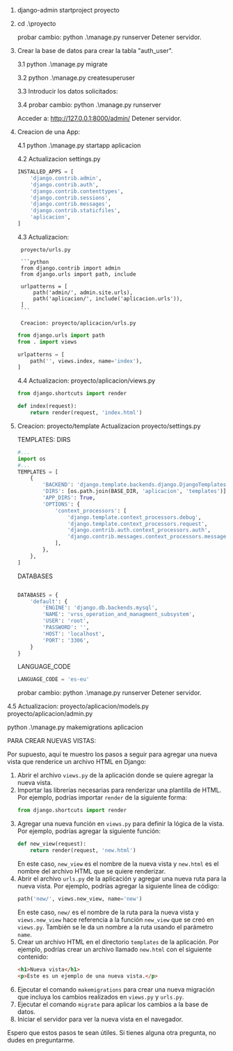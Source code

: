 1. django-admin startproject proyecto

2. cd .\proyecto

    probar cambio: python .\manage.py runserver
    Detener servidor.

3. Crear la base de datos para crear la tabla "auth_user".

    3.1 python .\manage.py migrate

    3.2 python .\manage.py createsuperuser

    3.3 Introducir los datos solicitados:

    3.4 probar cambio: python .\manage.py runserver

    Acceder a: http://127.0.0.1:8000/admin/
    Detener servidor.

4. Creacion de una App:

    4.1 python .\manage.py startapp aplicacion

    4.2 Actualizacion settings.py

    ```python
    INSTALLED_APPS = [
        'django.contrib.admin',
        'django.contrib.auth',
        'django.contrib.contenttypes',
        'django.contrib.sessions',
        'django.contrib.messages',
        'django.contrib.staticfiles',
        'aplicacion',
    ]
    ```

    4.3 Actualizacion:

        proyecto/urls.py

        ```python
        from django.contrib import admin
        from django.urls import path, include

        urlpatterns = [
            path('admin/', admin.site.urls),
            path('aplicacion/', include('aplicacion.urls')),
        ]
        ```

        Creacion: proyecto/aplicacion/urls.py

    ```python
    from django.urls import path
    from . import views

    urlpatterns = [
        path('', views.index, name='index'),
    ]
    ```
       
    4.4 Actualizacion:
        proyecto/aplicacion/views.py

    ```python
    from django.shortcuts import render

    def index(request):
        return render(request, 'index.html')
    ```


5. Creacion: proyecto/template
Actualizacion proyecto/settings.py

    TEMPLATES: DIRS

    ```python
    #...
    import os
    #...
    TEMPLATES = [
        {
            'BACKEND': 'django.template.backends.django.DjangoTemplates',
            'DIRS': [os.path.join(BASE_DIR, 'aplicacion', 'templates')],
            'APP_DIRS': True,
            'OPTIONS': {
                'context_processors': [
                    'django.template.context_processors.debug',
                    'django.template.context_processors.request',
                    'django.contrib.auth.context_processors.auth',
                    'django.contrib.messages.context_processors.messages',
                ],
            },
        },
    ]
    ```

    DATABASES

    ```python

    DATABASES = {
        'default': {
            'ENGINE': 'django.db.backends.mysql', 
            'NAME': 'vrss_operation_and_managment_subsystem',
            'USER': 'root',
            'PASSWORD': '',
            'HOST': 'localhost',
            'PORT': '3306',
        }
    }
    ```

    LANGUAGE_CODE

    ```python
    LANGUAGE_CODE = 'es-eu'
    ```

    probar cambio: python .\manage.py runserver
    Detener servidor.


4.5 Actualizacion:
    proyecto/aplicacion/models.py
    proyecto/aplicacion/admin.py


python .\manage.py makemigrations aplicacion




PARA CREAR NUEVAS VISTAS:

Por supuesto, aquí te muestro los pasos a seguir para agregar una nueva vista que renderice un archivo HTML en Django:

1. Abrir el archivo `views.py` de la aplicación donde se quiere agregar la nueva vista.
2. Importar las librerías necesarias para renderizar una plantilla de HTML. Por ejemplo, podrías importar `render` de la siguiente forma:
   ```python
   from django.shortcuts import render
   ```
3. Agregar una nueva función en `views.py` para definir la lógica de la vista. Por ejemplo, podrías agregar la siguiente función:
   ```python
   def new_view(request):
       return render(request, 'new.html')
   ```
   En este caso, `new_view` es el nombre de la nueva vista y `new.html` es el nombre del archivo HTML que se quiere renderizar.
4. Abrir el archivo `urls.py` de la aplicación y agregar una nueva ruta para la nueva vista. Por ejemplo, podrías agregar la siguiente línea de código:
   ```python
   path('new/', views.new_view, name='new')
   ```
   En este caso, `new/` es el nombre de la ruta para la nueva vista y `views.new_view` hace referencia a la función `new_view` que se creó en `views.py`. También se le da un nombre a la ruta usando el parámetro `name`.
5. Crear un archivo HTML en el directorio `templates` de la aplicación. Por ejemplo, podrías crear un archivo llamado `new.html` con el siguiente contenido:
   ```html
   <h1>Nueva vista</h1>
   <p>Este es un ejemplo de una nueva vista.</p>
   ```
6. Ejecutar el comando `makemigrations` para crear una nueva migración que incluya los cambios realizados en `views.py` y `urls.py`.
7. Ejecutar el comando `migrate` para aplicar los cambios a la base de datos.
8. Iniciar el servidor para ver la nueva vista en el navegador.

Espero que estos pasos te sean útiles. Si tienes alguna otra pregunta, no dudes en preguntarme.